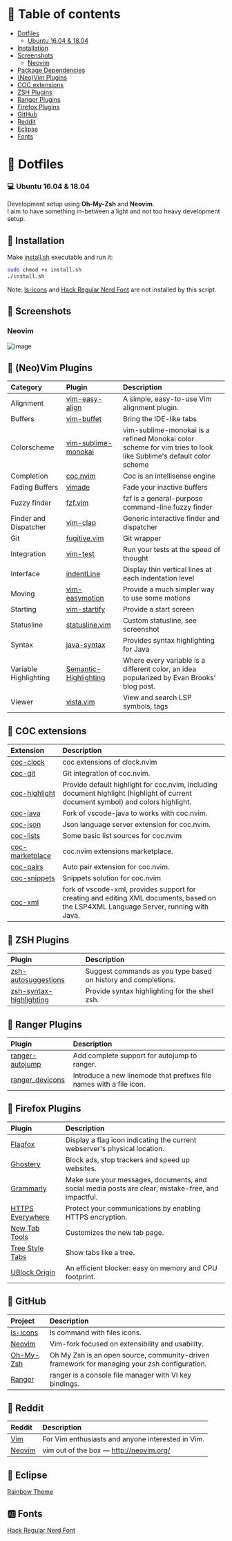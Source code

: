# :book: Table of contents

- [Dotfiles](#open_file_folder-dotfiles)
	- [Ubuntu 16.04 & 18.04](#computer-ubuntu-1604--1804)
- [Installation](#wrench-installation)
- [Screenshots](#art-screenshots)
	- [Neovim](#neovim)
- [Package Dependencies](#scroll-package-dependencies)
- [(Neo)Vim Plugins](#bookmark_tabs-neovim-plugins)
- [COC extensions](#bookmark_tabs-coc-extensions)
- [ZSH Plugins](#bookmark_tabs-zsh-plugins)
- [Ranger Plugins](#bookmark_tabs-ranger-plugins)
- [Firefox Plugins](#link-firefox-plugins)
- [GitHub](#link-github)
- [Reddit](#link-reddit)
- [Eclipse](#link-eclipse)
- [Fonts](#ab-fonts)

# :file_folder: Dotfiles

### :computer: Ubuntu 16.04 & 18.04
Development setup using **Oh-My-Zsh** and **Neovim**.  
I aim to have something in-between a light and not too heavy development setup.

## :wrench: Installation

Make [install.sh](install.sh) executable and run it:

```bash
sudo chmod +x install.sh
./install.sh
```

Note: [ls-icons](https://github.com/sebastiencs/ls-icons) and [Hack Regular Nerd Font](https://github.com/ryanoasis/nerd-fonts/blob/master/patched-fonts/Hack/Regular/complete/Hack%20Regular%20Nerd%20Font%20Complete.ttf)
are not installed by this script.

## :art: Screenshots

### Neovim
![image](https://user-images.githubusercontent.com/16366403/69057064-7e6cc200-0a11-11ea-8d71-ef6fd71ea841.png)

## :bookmark_tabs: (Neo)Vim Plugins

| Category              | Plugin                                                                       | Description                                                                                                     |
| :-                    | :-                                                                           | :-                                                                                                              |
| Alignment             | [vim-easy-align](https://github.com/junegunn/vim-easy-align)                 | A simple, easy-to-use Vim alignment plugin.                                                                     |
| Buffers               | [vim-buffet](https://github.com/bagrat/vim-buffet)                           | Bring the IDE-like tabs                                                                                         |
| Colorscheme           | [vim-sublime-monokai](https://github.com/ErichDonGubler/vim-sublime-monokai) | vim-sublime-monokai is a refined Monokai color scheme for vim tries to look like Sublime's default color scheme |
| Completion            | [coc.nvim](https://github.com/neoclide/coc.nvim)                             | Coc is an intellisense engine                                                                                   |
| Fading Buffers        | [vimade](https://github.com/TaDaa/vimade)                                    | Fade your inactive buffers                                                                                      |
| Fuzzy finder          | [fzf.vim](https://github.com/junegunn/fzf.vim)                               | fzf is a general-purpose command-line fuzzy finder                                                              |
| Finder and Dispatcher | [vim-clap](https://github.com/liuchengxu/vim-clap)                           | Generic interactive finder and dispatcher                                                                       |
| Git                   | [fugitive.vim](https://github.com/tpope/vim-fugitive)                        | Git wrapper                                                                                                     |
| Integration           | [vim-test](https://github.com/janko/vim-test)                                | Run your tests at the speed of thought                                                                          |
| Interface             | [indentLine](https://github.com/Yggdroot/indentLine)                         | Display thin vertical lines at each indentation level                                                           |
| Moving                | [vim-easymotion](https://github.com/easymotion/vim-easymotion)               | Provide a much simpler way to use some motions                                                                  |
| Starting              | [vim-startify](https://github.com/mhinz/vim-startify)                        | Provide a start screen                                                                                          |
| Statusline            | [statusline.vim](nvim/statusline.vim)                                        | Custom statusline, see screenshot                                                                               |
| Syntax                | [java-syntax](https://github.com/uiiaoo/java-syntax.vim)                     | Provides syntax highlighting for Java                                                                           |
| Variable Highlighting | [Semantic-Highlighting](https://github.com/jaxbot/semantic-highlight.vim)    | Where every variable is a different color, an idea popularized by Evan Brooks' blog post.                       |
| Viewer                | [vista.vim](https://github.com/liuchengxu/vista.vim)                         | View and search LSP symbols, tags                                                                               |

## :bookmark_tabs: COC extensions

| Extension                                                         | Description                                                                                                                           |
| :-                                                                | :-                                                                                                                                    |
| [coc-clock](https://github.com/iamcco/coc-clock)                  | coc extensions of clock.nvim                                                                                                          |
| [coc-git](https://github.com/neoclide/coc-git)                    | Git integration of coc.nvim.                                                                                                          |
| [coc-highlight](https://github.com/neoclide/coc-highlight)        | Provide default highlight for coc.nvim, including document highlight (highlight of current document symbol) and colors highlight.     |
| [coc-java](https://github.com/neoclide/coc-java)                  | Fork of vscode-java to works with coc.nvim.                                                                                           |
| [coc-json](https://github.com/neoclide/coc-json)                  | Json language server extension for coc.nvim.                                                                                          |
| [coc-lists](https://github.com/neoclide/coc-lists)                | Some basic list sources for coc.nvim                                                                                                  |
| [coc-marketplace](https://github.com/fannheyward/coc-marketplace) | coc.nvim extensions marketplace.                                                                                                      |
| [coc-pairs](https://github.com/neoclide/coc-pairs)                | Auto pair extension for coc.nvim.                                                                                                     |
| [coc-snippets](https://github.com/neoclide/coc-snippets)          | Snippets solution for coc.nvim                                                                                                        |
| [coc-xml](https://github.com/fannheyward/coc-xml)                 | fork of vscode-xml, provides support for creating and editing XML documents, based on the LSP4XML Language Server, running with Java. |

## :bookmark_tabs: ZSH Plugins

| Plugin                                                                          | Description                                                    |
| :-                                                                              | :-                                                             |
| [zsh-autosuggestions](https://github.com/zsh-users/zsh-autosuggestions)         | Suggest commands as you type based on history and completions. |
| [zsh-syntax-highlighting](https://github.com/zsh-users/zsh-syntax-highlighting) | Provide syntax highlighting for the shell zsh.                 |

## :bookmark_tabs: Ranger Plugins

| Plugin                                                                   | Description                                                         |
| :-                                                                       | :-                                                                  |
| [ranger-autojump](https://github.com/fdw/ranger-autojump)                | Add complete support for autojump to ranger.                        |
| [ranger_devicons](https://github.com/alexanderjeurissen/ranger_devicons) | Introduce a new linemode that prefixes file names with a file icon. |

## :link: Firefox Plugins

| Plugin                                                                              | Description                                                                                        |
| :-                                                                                  | :-                                                                                                 |
| [Flagfox](https://addons.mozilla.org/en-US/firefox/addon/flagfox)                   | Display a flag icon indicating the current webserver's physical location.                          |
| [Ghostery](https://addons.mozilla.org/en-US/firefox/addon/ghostery)                 | Block ads, stop trackers and speed up websites.                                                    |
| [Grammarly](https://addons.mozilla.org/en-US/firefox/addon/grammarly-1)             | Make sure your messages, documents, and social media posts are clear, mistake-free, and impactful. |
| [HTTPS Everywhere](https://addons.mozilla.org/en-US/firefox/addon/https-everywhere) | Protect your communications by enabling HTTPS encryption.                                          |
| [New Tab Tools](https://addons.mozilla.org/en-US/firefox/addon/new-tab-tools)       | Customizes the new tab page.                                                                       |
| [Tree Style Tabs](https://addons.mozilla.org/en-US/firefox/addon/tree-style-tab)    | Show tabs like a tree.                                                                             |
| [UBlock Origin](https://addons.mozilla.org/en-US/firefox/addon/ublock-origin)       | An efficient blocker: easy on memory and CPU footprint.                                            |

## :link: GitHub

| Project                                                | Description                                                                                  |
| :-                                                     | :-                                                                                           |
| [ls-icons](https://github.com/sebastiencs/ls-icons)    | ls command with files icons.                                                                 |
| [Neovim](https://github.com/neovim/neovim)             | Vim-fork focused on extensibility and usability.                                             |
| [Oh-My-Zsh](https://github.com/robbyrussell/oh-my-zsh) | Oh My Zsh is an open source, community-driven framework for managing your zsh configuration. |
| [Ranger](https://github.com/ranger/ranger)             | ranger is a console file manager with VI key bindings.                                       |

## :link: Reddit

| Reddit                                    | Description                                       |
| :-                                        | :-                                                |
| [Vim](https://www.reddit.com/r/vim/)      | For Vim enthusiasts and anyone interested in Vim. |
| [Neovim](https://www.reddit.com/r/neovim) | vim out of the box — http://neovim.org/           |

## :link: Eclipse
[Rainbow Theme](http://www.eclipsecolorthemes.org/?view=theme&id=24587)

## :ab: Fonts

[Hack Regular Nerd Font](https://github.com/ryanoasis/nerd-fonts/blob/master/patched-fonts/Hack/Regular/complete/Hack%20Regular%20Nerd%20Font%20Complete.ttf)
